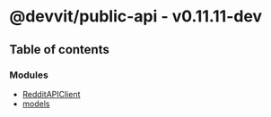 # @devvit/public-api - v0.11.11-dev

## Table of contents

### Modules

- [RedditAPIClient](modules/RedditAPIClient.md)
- [models](modules/models.md)
